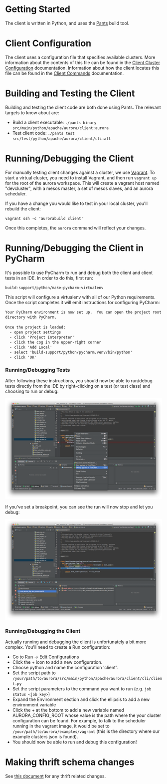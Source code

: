 Getting Started
===============

The client is written in Python, and uses the
[Pants](http://pantsbuild.github.io/python-readme.html) build tool.

Client Configuration
====================

The client uses a configuration file that specifies available clusters. More information about the
contents of this file can be found in the
[Client Cluster Configuration](client-cluster-configuration.md) documentation. Information about
how the client locates this file can be found in the
[Client Commands](client-commands.md#cluster-configuration) documentation.

Building and Testing the Client
===============================

Building and testing the client code are both done using Pants. The relevant targets to know about
are:

   * Build a client executable: `./pants binary src/main/python/apache/aurora/client:aurora`
   * Test client code: `./pants test src/test/python/apache/aurora/client/cli:all`

Running/Debugging the Client
============================

For manually testing client changes against a cluster, we use [Vagrant](https://www.vagrantup.com/).
To start a virtual cluster, you need to install Vagrant, and then run `vagrant up` for the root of
the aurora workspace. This will create a vagrant host named "devcluster", with a mesos master, a set
of mesos slaves, and an aurora scheduler.

If you have a change you would like to test in your local cluster, you'll rebuild the client:

    vagrant ssh -c 'aurorabuild client'

Once this completes, the `aurora` command will reflect your changes.

Running/Debugging the Client in PyCharm
=======================================

It's possible to use PyCharm to run and debug both the client and client tests in an IDE. In order
to do this, first run:

    build-support/python/make-pycharm-virtualenv

This script will configure a virtualenv with all of our Python requirements. Once the script
completes it will emit instructions for configuring PyCharm:

    Your PyCharm environment is now set up.  You can open the project root
    directory with PyCharm.

    Once the project is loaded:
      - open project settings
      - click 'Project Interpreter'
      - click the cog in the upper-right corner
      - click 'Add Local'
      - select 'build-support/python/pycharm.venv/bin/python'
      - click 'OK'

### Running/Debugging Tests

After following these instructions, you should now be able to run/debug tests directly from the IDE
by right-clicking on a test (or test class) and choosing to run or debug:

[![Debug Client Test](images/debug-client-test.png)](images/debug-client-test.png)

If you've set a breakpoint, you can see the run will now stop and let you debug:

[![Debugging Client Test](images/debugging-client-test.png)](images/debugging-client-test.png)

### Running/Debugging the Client

Actually running and debugging the client is unfortunately a bit more complex. You'll need to create
a Run configuration:

* Go to Run → Edit Configurations
* Click the + icon to add a new configuration.
* Choose python and name the configuration 'client'.
* Set the script path to `/your/path/to/aurora/src/main/python/apache/aurora/client/cli/client.py`
* Set the script parameters to the command you want to run (e.g. `job status <job key>`)
* Expand the Environment section and click the ellipsis to add a new environment variable
* Click the + at the bottom to add a new variable named AURORA_CONFIG_ROOT whose value is the
  path where the your cluster configuration can be found. For example, to talk to the scheduler
  running in the vagrant image, it would be set to `/your/path/to/aurora/examples/vagrant` (this
  is the directory where our example clusters.json is found).
* You should now be able to run and debug this configuration!

Making thrift schema changes
============================
See [this document](thrift-deprecation.md) for any thrift related changes.
